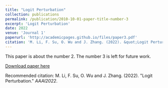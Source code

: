 ```yaml
---
title: "Logit Perturbation"
collection: publications
permalink: /publication/2010-10-01-paper-title-number-3
excerpt: 'Logit Perturbation'
date: 2022
venue: 'Journal 1'
paperurl: 'http://academicpages.github.io/files/paper3.pdf'
citation: 'M. Li, F. Su, O. Wu and J. Zhang. (2022). &quot;Logit Perturbation&quot; <i>AAAI2022</i>.'
---
```

This paper is about the number 2. The number 3 is left for future work.

[Download paper here](http://academicpages.github.io/files/paper3.pdf)

Recommended citation: M. Li, F. Su, O. Wu and J. Zhang. (2022). "Logit Perturbation." <i>AAAI2022</i>.

